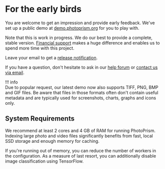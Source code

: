 # For the early birds

You are welcome to get an impression and provide early feedback.
We've set up a public demo at [demo.photoprism.org](https://demo.photoprism.org) for you to play with.

Note that this is work in progress. We do our best to provide a complete, stable version. 
[Financial support](../funding.md) makes a huge difference and enables us to spend more time with this project.

Leave your email to get a [release notification](https://goo.gl/forms/KBPVGl9PCsOKrAv33).

If you have a question, don't hesitate to ask in our [help forum](https://groups.google.com/a/photoprism.org/forum/#!forum/help)
or [contact us via email](mailto:hello@photoprism.org).

!!! info    
    Due to popular request, our latest demo now also supports TIFF, PNG, BMP and GIF files. 
    Be aware that files in those formats often don't contain useful metadata and are typically 
    used for screenshots, charts, graphs and icons only.

## System Requirements ##

We recommend at least 2 cores and 4 GB of RAM for running PhotoPrism. Indexing large photo and 
video files significantly benefits from fast, local SSD storage and enough memory for caching. 

If you're running out of memory, you can reduce the number of workers in the configuration. 
As a measure of last resort, you can additionally disable image classification using TensorFlow.
